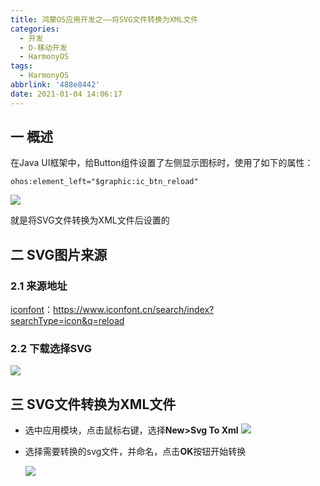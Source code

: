 ```yaml
---
title: 鸿蒙OS应用开发之——将SVG文件转换为XML文件
categories:
  - 开发
  - D-移动开发
  - HarmonyOS
tags:
  - HarmonyOS
abbrlink: '488e8442'
date: 2021-01-04 14:06:17
---
```

## 一 概述

在Java UI框架中，给Button组件设置了左侧显示图标时，使用了如下的属性：

```
ohos:element_left="$graphic:ic_btn_reload"
```
![][1]

就是将SVG文件转换为XML文件后设置的

<!--more-->

## 二 SVG图片来源

### 2.1 来源地址

[iconfont](https://www.iconfont.cn/search/index?searchType=icon&q=reload)：https://www.iconfont.cn/search/index?searchType=icon&q=reload

### 2.2 下载选择SVG
![][2]

## 三 SVG文件转换为XML文件

* 选中应用模块，点击鼠标右键，选择**New>Svg To Xml**
  ![][3]

* 选择需要转换的svg文件，并命名，点击**OK**按钮开始转换

  ![][4]



[1]:https://cdn.jsdelivr.net/gh/PGzxc/CDN/blog-hmos/hmos-btn-svg-xml-sample.png
[2]:https://cdn.jsdelivr.net/gh/PGzxc/CDN/blog-hmos/hmos-icon-reload-svg-download.png
[3]:https://cdn.jsdelivr.net/gh/PGzxc/CDN/blog-hmos/hmos-new-svg-to-xml.png
[4]:https://cdn.jsdelivr.net/gh/PGzxc/CDN/blog-hmos/hmos-svg-xml-convert.png